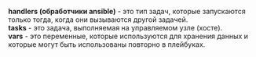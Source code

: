 **handlers (обработчики ansible)** - это тип задач, которые запускаются только тогда, когда они вызываются другой задачей.  
**tasks** - это задача, выполняемая на управляемом узле (хосте).  
**vars** - это переменные, которые используются для хранения данных и которые могут быть использованы повторно в плейбуках.  
